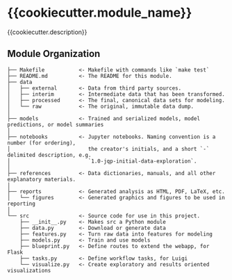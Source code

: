{{cookiecutter.module_name}}
==============================

{{cookiecutter.description}}

Module Organization
------------

    ├── Makefile           <- Makefile with commands like `make test`
    ├── README.md          <- The README for this module.
    ├── data
    │   ├── external       <- Data from third party sources.
    │   ├── interim        <- Intermediate data that has been transformed.
    │   ├── processed      <- The final, canonical data sets for modeling.
    │   └── raw            <- The original, immutable data dump.
    │
    ├── models             <- Trained and serialized models, model predictions, or model summaries
    │
    ├── notebooks          <- Jupyter notebooks. Naming convention is a number (for ordering),
    │                         the creator's initials, and a short `-` delimited description, e.g.
    │                         `1.0-jqp-initial-data-exploration`.
    │
    ├── references         <- Data dictionaries, manuals, and all other explanatory materials.
    │
    ├── reports            <- Generated analysis as HTML, PDF, LaTeX, etc.
    │   └── figures        <- Generated graphics and figures to be used in reporting
    │
    └── src                <- Source code for use in this project.
        ├── __init__.py    <- Makes src a Python module
        ├── data.py        <- Download or generate data
        ├── features.py    <- Turn raw data into features for modeling
        ├── models.py      <- Train and use models
        ├── blueprint.py   <- Define routes to extend the webapp, for Flask
        ├── tasks.py       <- Define workflow tasks, for Luigi
        └── visualize.py   <- Create exploratory and results oriented visualizations
